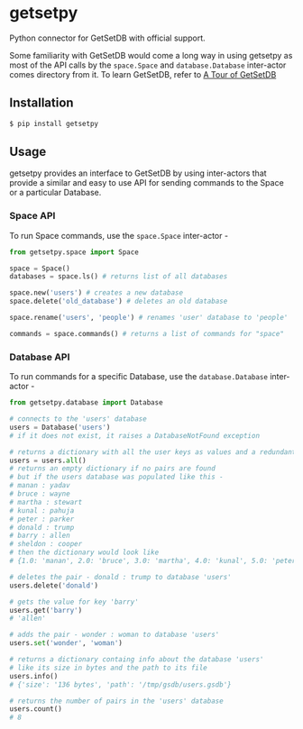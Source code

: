 # getsetpy
Python connector for GetSetDB with official support.

Some familiarity with GetSetDB would come a long way in using getsetpy as most of the API calls by the `space.Space` and `database.Database` inter-actor comes directory from it. To learn GetSetDB, refer to [A Tour of GetSetDB]()

## Installation
```sh
$ pip install getsetpy
```

## Usage

getsetpy provides an interface to GetSetDB by using inter-actors that provide a similar and easy to use API for sending commands to the Space or a particular Database.

### Space API
To run Space commands, use the `space.Space` inter-actor - 

```python
from getsetpy.space import Space

space = Space()
databases = space.ls() # returns list of all databases

space.new('users') # creates a new database
space.delete('old_database') # deletes an old database

space.rename('users', 'people') # renames 'user' database to 'people'

commands = space.commands() # returns a list of commands for "space"

```

### Database API
To run commands for a specific Database, use the `database.Database` inter-actor - 

```python
from getsetpy.database import Database

# connects to the 'users' database
users = Database('users') 
# if it does not exist, it raises a DatabaseNotFound exception

# returns a dictionary with all the user keys as values and a redundant number as the key
users = users.all() 
# returns an empty dictionary if no pairs are found
# but if the users database was populated like this - 
# manan : yadav
# bruce : wayne
# martha : stewart
# kunal : pahuja
# peter : parker
# donald : trump
# barry : allen
# sheldon : cooper
# then the dictionary would look like
# {1.0: 'manan', 2.0: 'bruce', 3.0: 'martha', 4.0: 'kunal', 5.0: 'peter', 6.0: 'donald', 7.0: 'barry', 8.0: 'sheldon'}

# deletes the pair - donald : trump to database 'users'
users.delete('donald')

# gets the value for key 'barry'
users.get('barry')
# 'allen'

# adds the pair - wonder : woman to database 'users'
users.set('wonder', 'woman')

# returns a dictionary containg info about the database 'users'
# like its size in bytes and the path to its file
users.info()
# {'size': '136 bytes', 'path': '/tmp/gsdb/users.gsdb'}

# returns the number of pairs in the 'users' database
users.count()
# 8

```